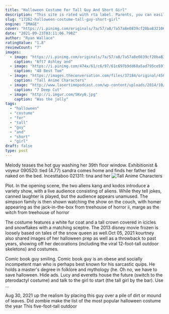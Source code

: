 ```yaml
---
title: "Halloween Costume For Tall Guy And Short Girl"
description: "This site is rated with rta label. Parents, you can easily block access to this site. Disclaimer: girlpantiesworld.Com has zero-tolerance policy against"
slug: "17262-halloween-costume-tall-guy-short-girl"
engine: "IMAGE"
cover: "https://i.pinimg.com/originals/7a/57/a8/7a57a8e0839cf20ba832106186ea202a.jpg"
date: "2021-09-23T03:11:06.798Z"
author: "Ryan Wallace"
ratingValue: "1.8"
reviewCount: "7"
images:
  - image: "https://i.pinimg.com/originals/7a/57/a8/7a57a8e0839cf20ba832106186ea202a.jpg"
    caption: "6ft7 Ashley and"
  - image: "https://i.pinimg.com/474x/61/c6/97/61c697b9dd68a5ad795ce597f4427118--top-gun-tom-cruise.jpg"
    caption: "48 Best Tom"
  - image: "https://images.theconversation.com/files/37184/original/456p8yjs-1386541204.jpg?ixlib=rb-1.1.0&q=45&auto=format&w=1012&h=668&fit=crop"
    caption: "Tall Anime Characters"
  - image: "http://www.lasertimepodcast.com/wp-content/uploads/2014/10/9.jpeg"
    caption: "7 Deep Cut"
  - image: "http://i.imgur.com/SKvy6.jpg"
    caption: "Was the jolly"
tags:
  - "halloween"
  - "costume"
  - "for"
  - "tall"
  - "guy"
  - "and"
  - "short"
  - "girl"
draft: false
type: post
---
```


Melody teases the hot guy washing her 39th floor window. Exhibitionist & voyeur 090520: tied (4.77) sandra comes home and finds her father tied naked on the bed. Incesttaboo 021311: tina and her
![Tall Anime Characters](https://images.theconversation.com/files/37184/original/456p8yjs-1386541204.jpg?ixlib=rb-1.1.0&q=45&auto=format&w=1012&h=668&fit=crop "Tall Anime Characters")

Plot. In the opening scene, the two aliens kang and kodos introduce a variety show, with a live audience consisting of aliens. While they tell jokes, canned laughter is played, but the audience appears unamused. The simpson family is then shown watching the show on the couch, with homer appearing as the jack-in-the-box from treehouse of horror ii, marge as the witch from treehouse of horror
<!--inArticleAds-->

<!--galleryOne-->

The costume features a white fur coat and a tall crown covered in icicles and snowflakes with a matching sceptre. The 2013 disney movie frozen is loosely based on tales of the snow queen as well.Oct 05, 2021 kourtney also shared images of her halloween prep as well as a throwback to past years, showing off her decorations (including the viral 12-foot-tall outdoor skeletons) and costumes.
<!--inArticleAds-->

<!--galleryTwo-->

Comic book guy smiling. Comic book guy is an obese and socially incompetent man who is perhaps best known for his sarcastic quips. He holds a master's degree in folklore and mythology (he. Oh no, we have to save halloween. Hide ads. Lucy and everetts house  the future  (switch to the pterodactyl costume) and talk to the girl to start (the tall girl by the bar). Use ...
<!--galleryThree-->

Aug 30, 2021 up the realism by placing this guy over a pile of dirt or mound of leaves. Did zombie make the list of the most popular halloween costume the year  This five-foot-tall outdoor